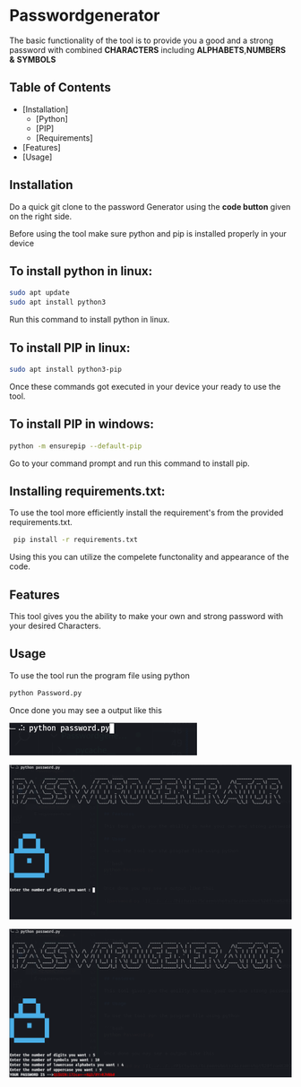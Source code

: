 # Passwordgenerator

The basic functionality of the tool is to provide you a good and a strong password
with combined __CHARACTERS__ including **ALPHABETS**,**NUMBERS** **&** **SYMBOLS**


## Table of Contents

- [Installation]
    - [Python]
    - [PIP]
    - [Requirements]
- [Features]
- [Usage]


## Installation

Do a quick git clone to the password Generator using the __code button__ given on the right side.

Before using the tool make sure python and pip is installed properly in your device

## To install python in linux:

```bash
sudo apt update
sudo apt install python3
```

Run this command to install python in linux.

## To install PIP in linux:

```bash
sudo apt install python3-pip
```

Once these commands got executed in your device your ready to use the tool.

## To install PIP in windows:

```bash
python -m ensurepip --default-pip
```

Go to your command prompt and run this command to install pip.

## Installing requirements.txt:

To use the tool more efficiently install the requirement's from the provided requirements.txt.

```bash
 pip install -r requirements.txt
```

Using this you can utilize the compelete functonality and appearance of the code.

## Features 

This tool gives you the ability to make your own and strong password with your desired Characters.

## Usage

To use the tool run the program file using python

```bash
python Password.py
```

Once done you may see a output like this

![password.py ](https://github.com/Victorcreations/Passwordgenerator/blob/main/images/Screenshot%20from%202023-08-19%2022-40-13.png)

![output1 ](https://github.com/Victorcreations/Passwordgenerator/blob/main/images/Screenshot%20from%202023-08-19%2022-46-54.png)

![output1 ](https://github.com/Victorcreations/Passwordgenerator/blob/main/images/Screenshot%20from%202023-08-19%2022-47-23.png)